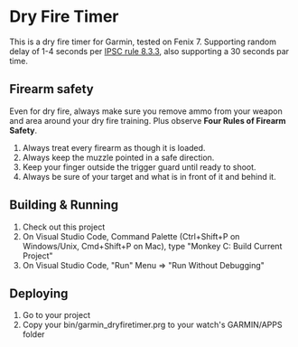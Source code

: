# Dry Fire Timer

This is a dry fire timer for Garmin, tested on Fenix 7. Supporting random delay of 1-4 seconds per [IPSC rule 8.3.3](https://www.ipsc.org/pdf/RulesAir.pdf), also supporting a 30 seconds par time.

## Firearm safety

Even for dry fire, always make sure you remove ammo from your weapon and area around your dry fire training. Plus observe __Four Rules of Firearm Safety__.
1. Always treat every firearm as though it is loaded.                                           
2. Always keep the muzzle pointed in a safe direction.
3. Keep your finger outside the trigger guard until ready to shoot.
4. Always be sure of your target and what is in front of it and behind it.

## Building & Running
1. Check out this project
2. On Visual Studio Code, Command Palette (Ctrl+Shift+P on Windows/Unix, Cmd+Shift+P on Mac), type "Monkey C: Build Current Project"
3. On Visual Studio Code, "Run" Menu => "Run Without Debugging"

## Deploying
1. Go to your project
2. Copy your bin/garmin_dryfiretimer.prg to your watch's GARMIN/APPS folder
